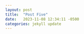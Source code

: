 ```yaml
---
layout: post
title:  "Post Five"
date:   2023-11-08 12:34:11 -0500
categories: jekyll update
---
```


